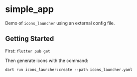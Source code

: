 # simple_app

Demo of `icons_launcher` using an external config file.

## Getting Started

First: `flutter pub get`

Then generate icons with the command:
```
dart run icons_launcher:create --path icons_launcher.yaml
```
